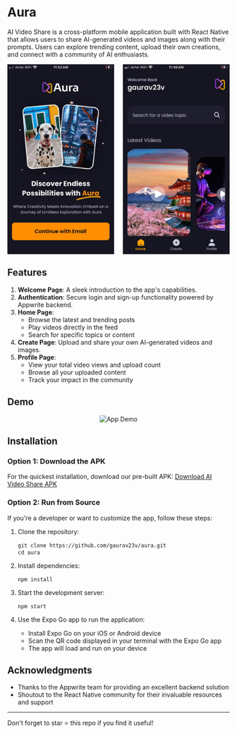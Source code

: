 # Aura

AI Video Share is a cross-platform mobile application built with React Native that allows users to share AI-generated videos and images along with their prompts. Users can explore trending content, upload their own creations, and connect with a community of AI enthusiasts.

<div style="display: flex; justify-content: space-between;">
  <img src="sample_images/welcome" alt="Welcome Page" width="48%">
  <img src="sample_images/home" alt="Home Page" width="48%">
</div>

## Features

1. **Welcome Page**: A sleek introduction to the app's capabilities.
2. **Authentication**: Secure login and sign-up functionality powered by Appwrite backend.
3. **Home Page**: 
   - Browse the latest and trending posts
   - Play videos directly in the feed
   - Search for specific topics or content
4. **Create Page**: Upload and share your own AI-generated videos and images.
5. **Profile Page**:
   - View your total video views and upload count
   - Browse all your uploaded content
   - Track your impact in the community

## Demo

<div align="center">
  <img src="https://pouch.jumpshare.com/preview/vR6ZmEh-dO4Yk0zSbB3olaXJW8uSxnjA_uCRGZA5LY0qhVJQeg_UHJy_mdINhk3MeUMsoKwhtl0w4BtQGVq5dAOcGuRb__JfrvbkHi9AGsY" alt="App Demo" width="50%">
</div>

## Installation

### Option 1: Download the APK

For the quickest installation, download our pre-built APK:
[Download AI Video Share APK](https://link-to-your-apk.com)

### Option 2: Run from Source

If you're a developer or want to customize the app, follow these steps:

1. Clone the repository:
   ```
   git clone https://github.com/gaurav23v/aura.git
   cd aura
   ```

2. Install dependencies:
   ```
   npm install
   ```

3. Start the development server:
   ```
   npm start
   ```

4. Use the Expo Go app to run the application:
   - Install Expo Go on your iOS or Android device
   - Scan the QR code displayed in your terminal with the Expo Go app
   - The app will load and run on your device

## Acknowledgments

- Thanks to the Appwrite team for providing an excellent backend solution
- Shoutout to the React Native community for their invaluable resources and support

---

Don't forget to star ⭐ this repo if you find it useful!